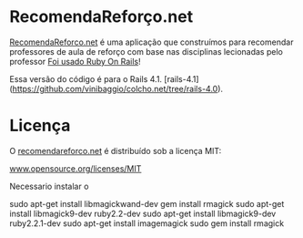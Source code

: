 RecomendaReforço.net
==========

[RecomendaReforco.net](RecomendaReforco.net) é uma aplicação que construímos para recomendar professores de aula de reforço com base nas disciplinas lecionadas 
pelo professor [Foi usado Ruby On Rails](http://recomendareforco.net/disciplines/)!

Essa versão do código é para o Rails 4.1. [rails-4.1]
(https://github.com/vinibaggio/colcho.net/tree/rails-4.0).

Licença
=======
O [recomendareforco.net](RecomendaReforco.net) é distribuído sob a licença MIT:

www.opensource.org/licenses/MIT

Necessario instalar o 

sudo apt-get install libmagickwand-dev
gem install rmagick
sudo apt-get install libmagick9-dev ruby2.2-dev
sudo apt-get install libmagick9-dev ruby2.2.1-dev
sudo apt-get install imagemagick
sudo gem install rmagick